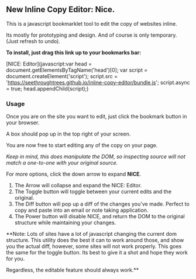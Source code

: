 ## New Inline Copy Editor: Nice.

This is a javascript bookmarklet tool to edit the copy of websites inline.

Its mostly for prototyping and design.  And of course is only temporary.  (Just refresh to undo).

**To install, just drag this link up to your bookmarks bar:**


[NICE: Editor](javascript:var head = document.getElementsByTagName('head')[0];
var script = document.createElement('script');
script.src = 'https://seethroughtrees.github.io/inline-copy-editor/bundle.js';
script.async = true;
head.appendChild(script);)


### Usage

Once you are on the site you want to edit, just click the bookmark button in your browser.

A box should pop up in the top right of your screen.

You are now free to start editing any of the copy on your page.

*Keep in mind, this does manipulate the DOM, so inspecting source will not match a one-to-one with your original source.*

For more options, click the down arrow to expand **NICE**.


1.  The Arrow will collapse and expand the NICE: Editor.
2.  The Toggle button will toggle between your current edits and the original.
3.  The Diff button will pop up a diff of the changes you've made.  Perfect to copy and paste into an email or note taking application.
4.  The Power button will disable NICE, and return the DOM to the original structure while maintaining your changes.

**Note:  Lots of sites have a lot of javascript changing the current dom structure.  This
utility does the best it can to work around those, and show you the actual diff, however,
some sites will not work properly.  This goes the same for the toggle button.  Its best to
give it a shot and hope they work for you.

Regardless, the editable feature should always work.**


